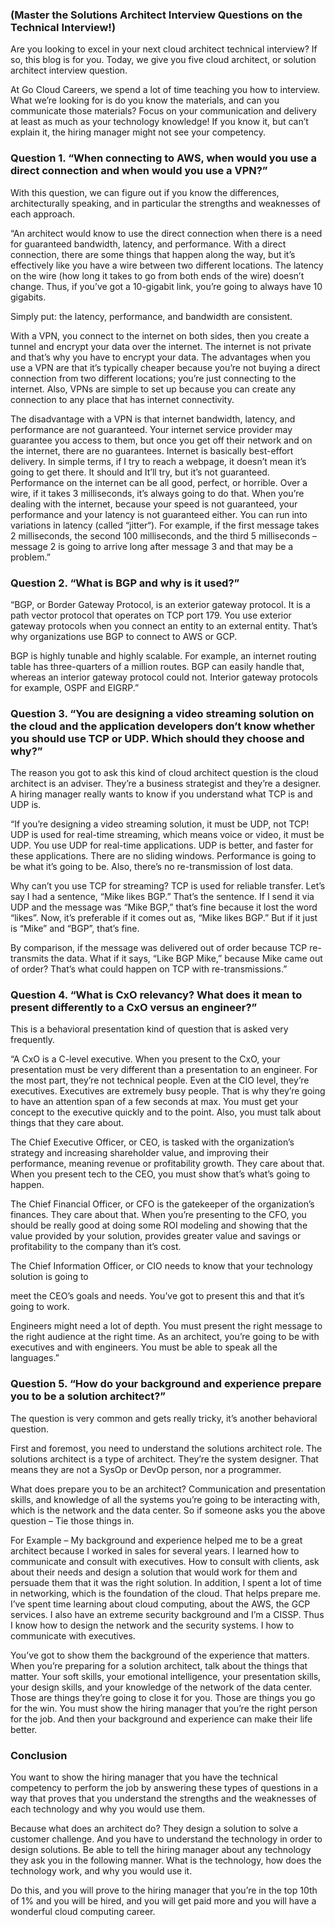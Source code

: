 ### (Master the Solutions Architect Interview Questions on the Technical Interview!)

Are you looking to excel in your next cloud architect technical interview? If so, this blog is for you. Today, we give you five cloud architect, or solution architect interview question.

At Go Cloud Careers, we spend a lot of time teaching you how to interview. What we’re looking for is do you know the materials, and can you communicate those materials? Focus on your communication and delivery at least as much as your technology knowledge! If you know it, but can’t explain it, the hiring manager might not see your competency.

### Question 1. “When connecting to AWS, when would you use a direct connection and when would you use a VPN?”
With this question, we can figure out if you know the differences, architecturally speaking, and in particular the strengths and weaknesses of each approach.

“An architect would know to use the direct connection when there is a need for guaranteed bandwidth, latency, and performance. With a direct connection, there are some things that happen along the way, but it’s effectively like you have a wire between two different locations. The latency on the wire (how long it takes to go from both ends of the wire) doesn’t change. Thus, if you’ve got a 10-gigabit link, you’re going to always have 10 gigabits.

Simply put: the latency, performance, and bandwidth are consistent.

With a VPN, you connect to the internet on both sides, then you create a tunnel and encrypt your data over the internet. The internet is not private and that’s why you have to encrypt your data. The advantages when you use a VPN are that it’s typically cheaper because you’re not buying a direct connection from two different locations; you’re just connecting to the internet. Also, VPNs are simple to set up because you can create any connection to any place that has internet connectivity.

The disadvantage with a VPN is that internet bandwidth, latency, and performance are not guaranteed. Your internet service provider may guarantee you access to them, but once you get off their network and on the internet, there are no guarantees. Internet is basically best-effort delivery. In simple terms, if I try to reach a webpage, it doesn’t mean it’s going to get there. It should and It’ll try, but it’s not guaranteed. Performance on the internet can be all good, perfect, or horrible. Over a wire, if it takes 3 milliseconds, it’s always going to do that. When you’re dealing with the internet, because your speed is not guaranteed, your performance and your latency is not guaranteed either. You can run into variations in latency (called “jitter“). For example, if the first message takes 2 milliseconds, the second 100 milliseconds, and the third 5 milliseconds – message 2 is going to arrive long after message 3 and that may be a problem.”


### Question 2. “What is BGP and why is it used?”
“BGP, or Border Gateway Protocol, is an exterior gateway protocol. It is a path vector protocol that operates on TCP port 179. You use exterior gateway protocols when you connect an entity to an external entity. That’s why organizations use BGP to connect to AWS or GCP.

BGP is highly tunable and highly scalable. For example, an internet routing table has three-quarters of a million routes. BGP can easily handle that, whereas an interior gateway protocol could not. Interior gateway protocols for example, OSPF and EIGRP.”

### Question 3. “You are designing a video streaming solution on the cloud and the application developers don’t know whether you should use TCP or UDP. Which should they choose and why?”

The reason you got to ask this kind of cloud architect question is the cloud architect is an adviser. They’re a business strategist and they’re a designer. A hiring manager really wants to know if you understand what TCP is and UDP is.

“If you’re designing a video streaming solution, it must be UDP, not TCP! UDP is used for real-time streaming, which means voice or video, it must be UDP. You use UDP for real-time applications. UDP is better, and faster for these applications. There are no sliding windows. Performance is going to be what it’s going to be. Also, there’s no re-transmission of lost data.

Why can’t you use TCP for streaming? TCP is used for reliable transfer. Let’s say I had a sentence, “Mike likes BGP.” That’s the sentence. If I send it via UDP and the message was “Mike BGP,” that’s fine because it lost the word “likes”. Now, it’s preferable if it comes out as, “Mike likes BGP.” But if it just is “Mike” and “BGP”, that’s fine.

By comparison, if the message was delivered out of order because TCP re-transmits the data. What if it says, “Like BGP Mike,” because Mike came out of order? That’s what could happen on TCP with re-transmissions.”

### Question 4. “What is CxO relevancy? What does it mean to present differently to a CxO versus an engineer?”

This is a behavioral presentation kind of question that is asked very frequently.

“A CxO is a C-level executive. When you present to the CxO, your presentation must be very different than a presentation to an engineer. For the most part, they’re not technical people. Even at the CIO level, they’re executives. Executives are extremely busy people. That is why they’re going to have an attention span of a few seconds at max. You must get your concept to the executive quickly and to the point. Also, you must talk about things that they care about.

The Chief Executive Officer, or CEO, is tasked with the organization’s strategy and increasing shareholder value, and improving their performance, meaning revenue or profitability growth. They care about that. When you present tech to the CEO, you must show that’s what’s going to happen.

The Chief Financial Officer, or CFO is the gatekeeper of the organization’s finances. They care about that. When you’re presenting to the CFO, you should be really good at doing some ROI modeling and showing that the value provided by your solution, provides greater value and savings or profitability to the company than it’s cost.

The Chief Information Officer, or CIO needs to know that your technology solution is going to

meet the CEO’s goals and needs. You’ve got to present this and that it’s going to work.

Engineers might need a lot of depth. You must present the right message to the right audience at the right time. As an architect, you’re going to be with executives and with engineers. You must be able to speak all the languages.”

### Question 5. “How do your background and experience prepare you to be a solution architect?”

The question is very common and gets really tricky, it’s another behavioral question.

First and foremost, you need to understand the solutions architect role. The solutions architect is a type of architect. They’re the system designer. That means they are not a SysOp or DevOp person, nor a programmer.

What does prepare you to be an architect? Communication and presentation skills, and knowledge of all the systems you’re going to be interacting with, which is the network and the data center. So if someone asks you the above question – Tie those things in.

For Example – My background and experience helped me to be a great architect because I worked in sales for several years. I learned how to communicate and consult with executives. How to consult with clients, ask about their needs and design a solution that would work for them and persuade them that it was the right solution. In addition, I spent a lot of time in networking, which is the foundation of the cloud. That helps prepare me. I’ve spent time learning about cloud computing, about the AWS, the GCP services. I also have an extreme security background and I’m a CISSP. Thus I know how to design the network and the security systems. I how to communicate with executives.

You’ve got to show them the background of the experience that matters. When you’re preparing for a solution architect, talk about the things that matter. Your soft skills, your emotional intelligence, your presentation skills, your design skills, and your knowledge of the network of the data center. Those are things they’re going to close it for you. Those are things you go for the win. You must show the hiring manager that you’re the right person for the job. And then your background and experience can make their life better.

### Conclusion
You want to show the hiring manager that you have the technical competency to perform the job by answering these types of questions in a way that proves that you understand the strengths and the weaknesses of each technology and why you would use them.

Because what does an architect do? They design a solution to solve a customer challenge. And you have to understand the technology in order to design solutions. Be able to tell the hiring manager about any technology they ask you in the following manner. What is the technology, how does the technology work, and why you would use it.

Do this, and you will prove to the hiring manager that you’re in the top 10th of 1% and you will be hired, and you will get paid more and you will have a wonderful cloud computing career.





